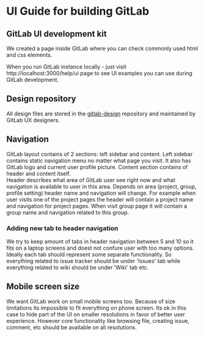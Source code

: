 # UI Guide for building GitLab 

## GitLab UI development kit

We created a page inside GitLab where you can check commonly used html and css elements.

When you run GitLab instance locally - just visit http://localhost:3000/help/ui page to see UI examples 
you can use during GitLab development.

## Design repository

All design files are stored in the [gitlab-design](https://gitlab.com/gitlab-org/gitlab-design) 
repository and maintained by GitLab UX designers. 

## Navigation

GitLab layout contains of 2 sections: left sidebar and content. Left sidebar 
contains static navigation menu no matter what page you visit. It also has GitLab logo 
and current user profile picture. Content section contains of header and content itself.  
Header describes what area of GitLab user see right now and what navigation is 
available to user in this area. Depends on area (project, group, profile setting) 
header name and navigation will change. For example when user visits one of the 
project pages the header will contain a project name and navigation for project 
pages. When visit group page it will contain a group name and navigation related 
to this group.

### Adding new tab to header navigation

We try to keep amount of tabs in header navigation between 5 and 10 so it fits on 
a laptop screens and doest not confure user with too many options. Ideally each 
tab should represent some separate functionality. So everything related to issue 
tracker should be under 'Issues' tab while everything related to wiki should 
be under 'Wiki' tab etc.

## Mobile screen size 

We want GitLab work on small mobile screens too. Because of size limitations 
its impossible to fit everything on phone screen. Its ok in this case to hide 
part of the UI on smaller resolutions in favor of better user experience. 
However core functionality like browsing file, creating issue, comment, etc should
be available on all resolutions.
